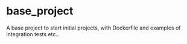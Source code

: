 # base_project
A base project to start initial projects, with Dockerfile and examples of integration tests etc..
